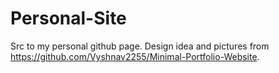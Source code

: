 # Personal-Site
Src to my personal github page. Design idea and pictures from https://github.com/Vyshnav2255/Minimal-Portfolio-Website.
